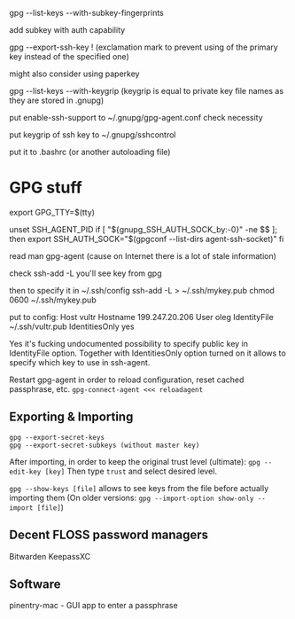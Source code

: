 gpg --list-keys --with-subkey-fingerprints


add subkey with auth capability

gpg --export-ssh-key <subkey-id>!
(exclamation mark to prevent using of the primary key instead of the specified one)


might also consider using paperkey

gpg --list-keys --with-keygrip (keygrip is equal to private key file names as they are stored in .gnupg)


put
enable-ssh-support
to ~/.gnupg/gpg-agent.conf
check necessity


put keygrip of ssh key to ~/.gnupg/sshcontrol


put it to .bashrc (or another autoloading file)

# GPG stuff
export GPG_TTY=$(tty)

unset SSH_AGENT_PID
if [ "${gnupg_SSH_AUTH_SOCK_by:-0}" -ne $$ ]; then
  export SSH_AUTH_SOCK="$(gpgconf --list-dirs agent-ssh-socket)"
fi


read man gpg-agent (cause on Internet there is a lot of stale information)

check ssh-add -L
you'll see key from gpg

then to specify it in ~/.ssh/config
ssh-add -L > ~/.ssh/mykey.pub
chmod 0600 ~/.ssh/mykey.pub

put to config:
Host vultr
  Hostname 199.247.20.206
  User oleg
  IdentityFile ~/.ssh/vultr.pub
  IdentitiesOnly yes


Yes it's fucking undocumented possibility to specify public key in IdentityFile option.
Together with IdentitiesOnly option turned on it allows to specify which key to use in ssh-agent.

Restart gpg-agent in order to reload configuration, reset cached passphrase, etc.
`gpg-connect-agent <<< reloadagent`

## Exporting & Importing
```
gpg --export-secret-keys
gpg --export-secret-subkeys (without master key)
```

After importing, in order to keep the original trust level (ultimate):
`gpg --edit-key [key]`
Then type `trust` and select desired level.


`gpg --show-keys [file]` allows to see keys from the file before actually importing them
(On older versions: `gpg --import-option show-only --import [file]`)

## Decent FLOSS password managers
Bitwarden
KeepassXC

## Software
pinentry-mac - GUI app to enter a passphrase

